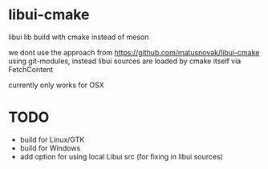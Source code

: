 # libui-cmake
libui lib build with cmake instead of meson 

we dont use the approach from https://github.com/matusnovak/libui-cmake using git-modules, 
instead libui sources are loaded by cmake itself via FetchContent

currently only works for OSX

# TODO #

- build for Linux/GTK
- build for Windows
- add option for using local Libui src (for fixing in libui sources)
